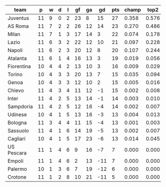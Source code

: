 |    team    | p  | w | d | l | gf | ga | gd  | pts | champ | top2  | top3  | top4  |  5-7  | bot4  | bot3  | bot2  |
|------------|----|---|---|---|----|----|-----|-----|-------|-------|-------|-------|-------|-------|-------|-------|
| Juventus   | 11 | 9 | 0 | 2 | 23 |  8 |  15 |  27 | 0.358 | 0.576 | 0.720 | 0.817 | 0.134 | 0.000 | 0.000 | 0.000|
| AS Roma    | 11 | 7 | 2 | 2 | 26 | 12 |  14 |  23 | 0.270 | 0.486 | 0.639 | 0.740 | 0.178 | 0.000 | 0.000 | 0.000|
| Milan      | 11 | 7 | 1 | 3 | 17 | 14 |   3 |  22 | 0.074 | 0.178 | 0.289 | 0.413 | 0.295 | 0.005 | 0.002 | 0.001|
| Lazio      | 11 | 6 | 3 | 2 | 22 | 12 |  10 |  21 | 0.097 | 0.228 | 0.367 | 0.497 | 0.276 | 0.003 | 0.001 | 0.001|
| Napoli     | 11 | 6 | 2 | 3 | 20 | 12 |   8 |  20 | 0.107 | 0.244 | 0.379 | 0.507 | 0.279 | 0.004 | 0.001 | 0.000|
| Atalanta   | 11 | 6 | 1 | 4 | 16 | 13 |   3 |  19 | 0.019 | 0.056 | 0.119 | 0.190 | 0.267 | 0.026 | 0.012 | 0.004|
| Fiorentina | 10 | 4 | 4 | 2 | 13 | 10 |   3 |  16 | 0.009 | 0.029 | 0.059 | 0.103 | 0.200 | 0.060 | 0.034 | 0.013|
| Torino     | 10 | 4 | 3 | 3 | 20 | 13 |   7 |  15 | 0.035 | 0.094 | 0.173 | 0.268 | 0.283 | 0.020 | 0.008 | 0.004|
| Genoa      | 10 | 4 | 3 | 3 | 12 | 10 |   2 |  15 | 0.005 | 0.016 | 0.039 | 0.073 | 0.159 | 0.088 | 0.046 | 0.020|
| Chievo     | 11 | 4 | 3 | 4 | 11 | 12 |  -1 |  15 | 0.002 | 0.008 | 0.019 | 0.036 | 0.102 | 0.142 | 0.082 | 0.034|
| Inter      | 11 | 4 | 2 | 5 | 13 | 14 |  -1 |  14 | 0.003 | 0.010 | 0.024 | 0.046 | 0.133 | 0.116 | 0.067 | 0.031|
| Sampdoria  | 11 | 4 | 2 | 5 | 12 | 16 |  -4 |  14 | 0.002 | 0.007 | 0.018 | 0.034 | 0.107 | 0.156 | 0.087 | 0.042|
| Udinese    | 10 | 4 | 1 | 5 | 13 | 16 |  -3 |  13 | 0.004 | 0.013 | 0.032 | 0.061 | 0.145 | 0.109 | 0.059 | 0.026|
| Bologna    | 11 | 3 | 4 | 4 | 11 | 15 |  -4 |  13 | 0.001 | 0.003 | 0.008 | 0.015 | 0.060 | 0.252 | 0.154 | 0.079|
| Sassuolo   | 11 | 4 | 1 | 6 | 14 | 19 |  -5 |  13 | 0.002 | 0.007 | 0.019 | 0.038 | 0.113 | 0.141 | 0.078 | 0.035|
| Cagliari   | 10 | 4 | 1 | 5 | 17 | 23 |  -6 |  13 | 0.014 | 0.045 | 0.097 | 0.162 | 0.249 | 0.036 | 0.019 | 0.006|
| US Pescara | 11 | 1 | 4 | 6 |  9 | 16 |  -7 |   7 | 0.000 | 0.000 | 0.000 | 0.001 | 0.008 | 0.622 | 0.485 | 0.321|
| Empoli     | 11 | 1 | 4 | 6 |  2 | 13 | -11 |   7 | 0.000 | 0.000 | 0.000 | 0.000 | 0.002 | 0.827 | 0.726 | 0.568|
| Palermo    | 10 | 1 | 3 | 6 |  7 | 19 | -12 |   6 | 0.000 | 0.000 | 0.000 | 0.001 | 0.008 | 0.658 | 0.525 | 0.370|
| Crotone    | 11 | 1 | 2 | 8 | 10 | 21 | -11 |   5 | 0.000 | 0.000 | 0.000 | 0.000 | 0.004 | 0.735 | 0.615 | 0.446|
